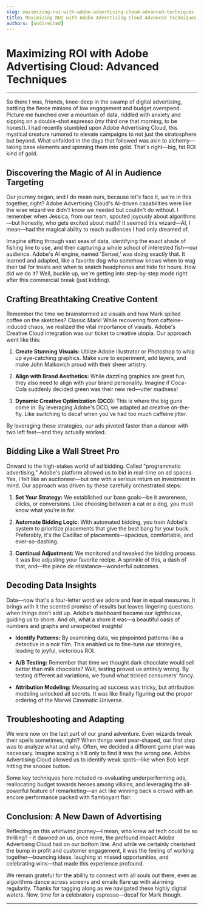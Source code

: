 ```yaml
---
slug: maximizing-roi-with-adobe-advertising-cloud-advanced-techniques
title: Maximizing ROI with Adobe Advertising Cloud Advanced Techniques
authors: [undirected]
---
```



# Maximizing ROI with Adobe Advertising Cloud: Advanced Techniques

---

So there I was, friends, knee-deep in the swamp of digital advertising, battling the fierce minions of low engagement and budget overspend. Picture me hunched over a mountain of data, riddled with anxiety and sipping on a double-shot espresso (my third one that morning, to be honest). I had recently stumbled upon Adobe Advertising Cloud, this mystical creature rumored to elevate campaigns to not just the stratosphere but beyond. What unfolded in the days that followed was akin to alchemy—taking base elements and spinning them into gold. That's right—big, fat ROI kind of gold.

## Discovering the Magic of AI in Audience Targeting

Our journey began, and I do mean ours, because let's face it, we're in this together, right? Adobe Advertising Cloud's AI-driven capabilities were like the wise wizard we didn't know we needed but couldn't do without. I remember when Jessica, from our team, spouted joyously about algorithms—but honestly, who gets excited about math? It seemed this wizard—AI, I mean—had the magical ability to reach audiences I had only dreamed of.

Imagine sifting through vast seas of data, identifying the exact shade of fishing line to use, and then capturing a whole school of interested fish—our audience. Adobe's AI engine, named 'Sensei,’ was doing exactly that. It learned and adapted, like a favorite dog who somehow knows when to wag their tail for treats and when to snatch headphones and hide for hours. How did we do it? Well, buckle up, we're getting into step-by-step mode right after this commercial break (just kidding).

## Crafting Breathtaking Creative Content

Remember the time we brainstormed ad visuals and how Mark spilled coffee on the sketches? Classic Mark! While recovering from caffeine-induced chaos, we realized the vital importance of visuals. Adobe's Creative Cloud integration was our ticket to creative utopia. Our approach went like this:

1. **Create Stunning Visuals:** Utilize Adobe Illustrator or Photoshop to whip up eye-catching graphics. Make sure to experiment, add layers, and make John Malkovich proud with their sheer artistry.

2. **Align with Brand Aesthetics:** While dazzling graphics are great fun, they also need to align with your brand personality. Imagine if Coca-Cola suddenly decided green was their new red—utter madness!

3. **Dynamic Creative Optimization (DCO):** This is where the big guns come in. By leveraging Adobe's DCO, we adapted ad creative on-the-fly. Like switching to decaf when you’ve had too much caffeine jitter.

By leveraging these strategies, our ads pivoted faster than a dancer with two left feet—and they actually worked.

## Bidding Like a Wall Street Pro

Onward to the high-stakes world of ad bidding. Called "programmatic advertising," Adobe's platform allowed us to bid in real-time on ad spaces. Yes, I felt like an auctioneer—but one with a serious return on investment in mind. Our approach was driven by these carefully orchestrated steps:

1. **Set Your Strategy:** We established our base goals—be it awareness, clicks, or conversions. Like choosing between a cat or a dog, you must know what you’re in for.

2. **Automate Bidding Logic:** With automated bidding, you train Adobe's system to prioritize placements that give the best bang for your buck. Preferably, it's the Cadillac of placements—spacious, comfortable, and ever-so-dashing.

3. **Continual Adjustment:** We monitored and tweaked the bidding process. It was like adjusting your favorite recipe. A sprinkle of this, a dash of that, and—the pièce de résistance—wonderful outcomes.

## Decoding Data Insights

Data—now that's a four-letter word we adore and fear in equal measures. It brings with it the scented promise of results but leaves lingering questions when things don’t add up. Adobe’s dashboard became our lighthouse, guiding us to shore. And oh, what a shore it was—a beautiful oasis of numbers and graphs and unexpected insights!

- **Identify Patterns:** By examining data, we pinpointed patterns like a detective in a noir film. This enabled us to fine-tune our strategies, leading to joyful, victorious ROI.

- **A/B Testing:** Remember that time we thought dark chocolate would sell better than milk chocolate? Well, testing proved us entirely wrong. By testing different ad variations, we found what tickled consumers’ fancy.

- **Attribution Modeling:** Measuring ad success was tricky, but attribution modeling unlocked all secrets. It was like finally figuring out the proper ordering of the Marvel Cinematic Universe.

## Troubleshooting and Adapting

We were now on the last part of our grand adventure. Even wizards tweak their spells sometimes, right? When things went pear-shaped, our first step was to analyze what and why. Often, we decided a different game plan was necessary. Imagine scaling a hill only to find it was the wrong one. Adobe Advertising Cloud allowed us to identify weak spots—like when Bob kept hitting the snooze button.

Some key techniques here included re-evaluating underperforming ads, reallocating budget towards heroes among villains, and leveraging the all-powerful feature of remarketing—an act like winning back a crowd with an encore performance packed with flamboyant flair.

## Conclusion: A New Dawn of Advertising

Reflecting on this whirlwind journey—I mean, who knew ad tech could be so thrilling? - it dawned on us, once more, the profound impact Adobe Advertising Cloud had on our bottom line. And while we certainly cherished the bump in profit and customer engagement, it was the feeling of working together—bouncing ideas, laughing at missed opportunities, and celebrating wins—that made this experience profound.

We remain grateful for the ability to connect with all souls out there, even as algorithms dance across screens and emails flare up with alarming regularity. Thanks for tagging along as we navigated these highly digital waters. Now, time for a celebratory espresso—decaf for Mark though.

---